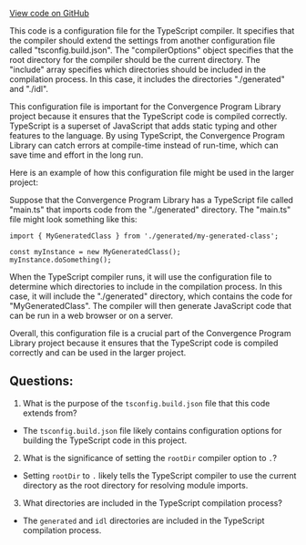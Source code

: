 [View code on GitHub](https://github.com/convergence-rfq/convergence-program-library/risk-engine/js/tsconfig.json)

This code is a configuration file for the TypeScript compiler. It specifies that the compiler should extend the settings from another configuration file called "tsconfig.build.json". The "compilerOptions" object specifies that the root directory for the compiler should be the current directory. The "include" array specifies which directories should be included in the compilation process. In this case, it includes the directories "./generated" and "./idl".

This configuration file is important for the Convergence Program Library project because it ensures that the TypeScript code is compiled correctly. TypeScript is a superset of JavaScript that adds static typing and other features to the language. By using TypeScript, the Convergence Program Library can catch errors at compile-time instead of run-time, which can save time and effort in the long run.

Here is an example of how this configuration file might be used in the larger project:

Suppose that the Convergence Program Library has a TypeScript file called "main.ts" that imports code from the "./generated" directory. The "main.ts" file might look something like this:

```
import { MyGeneratedClass } from './generated/my-generated-class';

const myInstance = new MyGeneratedClass();
myInstance.doSomething();
```

When the TypeScript compiler runs, it will use the configuration file to determine which directories to include in the compilation process. In this case, it will include the "./generated" directory, which contains the code for "MyGeneratedClass". The compiler will then generate JavaScript code that can be run in a web browser or on a server.

Overall, this configuration file is a crucial part of the Convergence Program Library project because it ensures that the TypeScript code is compiled correctly and can be used in the larger project.
## Questions: 
 1. What is the purpose of the `tsconfig.build.json` file that this code extends from?
- The `tsconfig.build.json` file likely contains configuration options for building the TypeScript code in this project.

2. What is the significance of setting the `rootDir` compiler option to `.`?
- Setting `rootDir` to `.` likely tells the TypeScript compiler to use the current directory as the root directory for resolving module imports.

3. What directories are included in the TypeScript compilation process?
- The `generated` and `idl` directories are included in the TypeScript compilation process.